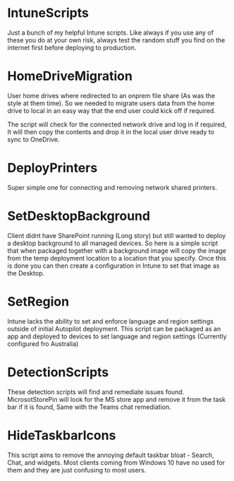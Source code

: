 # IntuneScripts
Just a bunch of my helpful Intune scripts. Like always if you use any of these you do at your own risk, always test the random stuff you find on the internet first before deploying to production.


# HomeDriveMigration
User home drives where redirected to an onprem file share (As was the style at them time). So we needed to migrate users data from the home drive to local in an easy way that the end user could kick off if required.

The script will check for the connected network drive and log in if required, It will then copy the contents and drop it in the local user drive ready to sync to OneDrive.

# DeployPrinters
Super simple one for connecting and removing network shared printers.

# SetDesktopBackground
Client didnt have SharePoint running (Long story) but still wanted to deploy a desktop background to all managed devices. So here is a simple script that when packaged together with a background image will copy the image from the temp deployment location to a location that you specify. Once this is done you can then create a configuration in Intune to set that image as the Desktop.

# SetRegion
Intune lacks the ability to set and enforce language and region settings outside of initial Autopilot deployment. This script can be packaged as an app and deployed to devices to set language and region settings (Currently configured fro Australia)

# DetectionScripts
These detection scripts will find and remediate issues found. MicrosotStorePin will look for the MS store app and remove it from the task bar if it is found, Same with the Teams chat remediation.

# HideTaskbarIcons
This script aims to remove the annoying default taskbar bloat - Search, Chat, and widgets. Most clients coming from Windows 10 have no used for them and they are just confusing to most users.